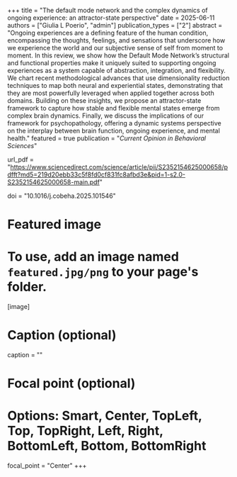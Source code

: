 +++
title = "The default mode network and the complex dynamics of ongoing experience: an attractor-state perspective"
date = 2025-06-11
authors = ["Giulia L Poerio", "admin"]
publication_types = ["2"]
abstract = "Ongoing experiences are a defining feature of the human condition, encompassing the thoughts, feelings, and sensations that underscore how we experience the world and our subjective sense of self from moment to moment. In this review, we show how the Default Mode Network’s structural and functional properties make it uniquely suited to supporting ongoing experiences as a system capable of abstraction, integration, and flexibility. We chart recent methodological advances that use dimensionality reduction techniques to map both neural and experiential states, demonstrating that they are most powerfully leveraged when applied together across both domains. Building on these insights, we propose an attractor-state framework to capture how stable and flexible mental states emerge from complex brain dynamics. Finally, we discuss the implications of our framework for psychopathology, offering a dynamic systems perspective on the interplay between brain function, ongoing experience, and mental health."
featured = true
publication = "*Current Opinion in Behavioral Sciences*"

url_pdf = "https://www.sciencedirect.com/science/article/pii/S2352154625000658/pdfft?md5=219d20ebb33c5f8fd0cf831fc8afbd3e&pid=1-s2.0-S2352154625000658-main.pdf"

doi = "10.1016/j.cobeha.2025.101546"

# Featured image
# To use, add an image named `featured.jpg/png` to your page's folder. 
[image]
  # Caption (optional)
  caption = ""

  # Focal point (optional)
  # Options: Smart, Center, TopLeft, Top, TopRight, Left, Right, BottomLeft, Bottom, BottomRight
  focal_point = "Center"
+++

<style>
/* The first Wowchemy container that adds overflow:hidden is .article-container */
.article-container { overflow: visible !important; }
/* Belt-and-braces: also unblock its own child .article-style */
.article-style     { overflow: visible !important; }
</style>

<script type='text/javascript' src='https://d1bxh8uas1mnw7.cloudfront.net/assets/embed.js'></script>
<script async src="https://badge.dimensions.ai/badge.js" charset="utf-8"></script>


<div style="width: 100px; display: inline-block;" data-badge-popover="right" data-badge-type="donut" data-doi="10.1016/j.cobeha.2025.101546" data-hide-no-mentions="true" class="altmetric-embed"></div>
<div style="display: inline-block; margin-bottom: 4em; margin-right: 40em;" class="__dimensions_badge_embed__" data-doi="10.1016/j.cobeha.2025.101546" data-hide-zero-citations="true" data-style="small_circle" ></div>

